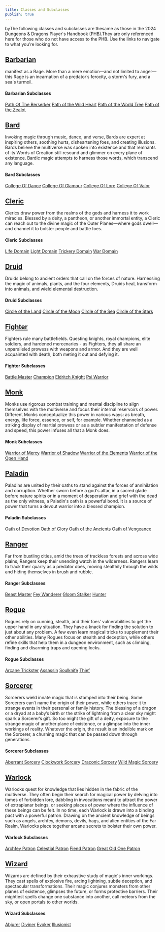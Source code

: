 ```yaml
---
title: Classes and Subclasses
publish: true
---
```

byThe following classes and subclasses are thesame as those in the 2024 Dungeons & Dragons Player's Handbook (PHB).They are only referenced here for those who do not have access to the PHB. Use the links to navigate to what you're looking for. 
## [Barbarian](http://dnd2024.wikidot.com/barbarian:main)
manifest as a Rage. More than a mere emotion—and not limited to anger—this Rage is an incarnation of a predator’s ferocity, a storm's fury, and a sea's turmoil.
#### Barbarian Subclasses
[Path Of The Berserker](http://dnd2024.wikidot.com/barbarian:path-of-the-berserker)
[Path of the Wild Heart](http://dnd2024.wikidot.com/barbarian:path-of-the-wild-heart)
[Path of the World Tree](http://dnd2024.wikidot.com/barbarian:path-of-the-world-tree)
[Path of the Zealot](http://dnd2024.wikidot.com/barbarian:path-of-the-zealot)
## [Bard](http://dnd2024.wikidot.com/bard:main)
Invoking magic through music, dance, and verse, Bards are expert at inspiring others, soothing hurts, disheartening foes, and creating illusions. Bards believe the multiverse was spoken into existence and that remnants of its Words of Creation still resound and glimmer on every plane of existence. Bardic magic attempts to harness those words, which transcend any language.
#### Bard Subclasses
[College Of Dance](http://dnd2024.wikidot.com/bard:college-of-dance)
[College Of Glamour](http://dnd2024.wikidot.com/bard:college-of-glamour)
[College Of Lore](http://dnd2024.wikidot.com/bard:college-of-lore)
[College Of Valor](http://dnd2024.wikidot.com/bard:college-of-valor)
## [Cleric](http://dnd2024.wikidot.com/cleric:main)
Clerics draw power from the realms of the gods and harness it to work miracles. Blessed by a deity, a pantheon, or another immortal entity, a Cleric can reach out to the divine magic of the Outer Planes—where gods dwell—and channel it to bolster people and battle foes.
#### Cleric Subclasses
[Life Domain](http://dnd2024.wikidot.com/cleric:life-domain)
[Light Domain](http://dnd2024.wikidot.com/cleric:light-domain)
[Trickery Domain](http://dnd2024.wikidot.com/cleric:trickery-domain)
[War Domain](http://dnd2024.wikidot.com/cleric:war-domain)
## [Druid](http://dnd2024.wikidot.com/druid:main)
Druids belong to ancient orders that call on the forces of nature. Harnessing the magic of animals, plants, and the four elements, Druids heal, transform into animals, and wield elemental destruction.
#### Druid Subclasses
[Circle of the Land](http://dnd2024.wikidot.com/druid:circle-of-the-land)
[Circle of the Moon](http://dnd2024.wikidot.com/druid:circle-of-the-moon)
[Circle of the Sea](http://dnd2024.wikidot.com/druid:circle-of-the-sea)
[Circle of the Stars](http://dnd2024.wikidot.com/druid:circle-of-the-stars)
## [Fighter](http://dnd2024.wikidot.com/fighter:main)
Fighters rule many battlefields. Questing knights, royal champions, elite soldiers, and hardened mercenaries - as Fighters, they all share an unparalleled prowess with weapons and armor. And they are well acquainted with death, both meting it out and defying it.
#### Fighter Subclasses
[Battle Master](http://dnd2024.wikidot.com/fighter:battle-master)
[Champion](http://dnd2024.wikidot.com/fighter:champion)
[Eldritch Knight](http://dnd2024.wikidot.com/fighter:eldritch-knight)
[Psi Warrior](http://dnd2024.wikidot.com/fighter:psi-warrior)
## [Monk](http://dnd2024.wikidot.com/monk:main)
Monks use rigorous combat training and mental discipline to align themselves with the multiverse and focus their internal reservoirs of power. Different Monks conceptualize this power in various ways: as breath, energy, life force, essence, or self, for example. Whether channeled as a striking display of martial prowess or as a subtler manifestation of defense and speed, this power infuses all that a Monk does.
#### Monk Subclasses
[Warrior of Mercy](http://dnd2024.wikidot.com/monk:warrior-of-mercy)
[Warrior of Shadow](http://dnd2024.wikidot.com/monk:warrior-of-shadow)
[Warrior of the Elements](http://dnd2024.wikidot.com/monk:warrior-of-the-elements)
[Warrior of the Open Hand](http://dnd2024.wikidot.com/monk:warrior-of-the-open-hand)
## [Paladin](http://dnd2024.wikidot.com/paladin:main)
Paladins are united by their oaths to stand against the forces of annihilation and corruption. Whether sworn before a god's altar, in a sacred glade before nature spirits or in a moment of desperation and grief with the dead as the only witness, a Paladin's oath is a powerful bond. It is a source of power that turns a devout warrior into a blessed champion.
#### Paladin Subclasses
[Oath of Devotion](http://dnd2024.wikidot.com/paladin:oath-of-devotion)
[Oath of Glory](http://dnd2024.wikidot.com/paladin:oath-of-glory)
[Oath of the Ancients](http://dnd2024.wikidot.com/paladin:oath-of-the-ancients)
[Oath of Vengeance](http://dnd2024.wikidot.com/paladin:oath-of-vengeance)
## [Ranger](http://dnd2024.wikidot.com/ranger:main)
Far from bustling cities, amid the trees of trackless forests and across wide plains, Rangers keep their unending watch in the wilderness. Rangers learn to track their quarry as a predator does, moving stealthily through the wilds and hiding themselves in brush and rubble.
#### Ranger Subclasses
[Beast Master](http://dnd2024.wikidot.com/ranger:beast-master)
[Fey Wanderer](http://dnd2024.wikidot.com/ranger:fey-wanderer)
[Gloom Stalker](http://dnd2024.wikidot.com/ranger:gloom-stalker)
[Hunter](http://dnd2024.wikidot.com/ranger:hunter)
## [Rogue](http://dnd2024.wikidot.com/rogue:main)
Rogues rely on cunning, stealth, and their foes' vulnerabilities to get the upper hand in any situation. They have a knack for finding the solution to just about any problem. A few even learn magical tricks to supplement their other abilities. Many Rogues focus on stealth and deception, while others refine skills that help them in a dungeon environment, such as climbing, finding and disarming traps and opening locks.
#### Rogue Subclasses
[Arcane Trickster](http://dnd2024.wikidot.com/rogue:arcane-trickster)
[Assassin](http://dnd2024.wikidot.com/rogue:assassin)
[Soulknife](http://dnd2024.wikidot.com/rogue:soulknife)
[Thief](http://dnd2024.wikidot.com/rogue:thief)
## [Sorcerer](http://dnd2024.wikidot.com/sorcerer:main)
Sorcerers wield innate magic that is stamped into their being. Some Sorcerers can’t name the origin of their power, while others trace it to strange events in their personal or family history. The blessing of a dragon or a dryad at a baby’s birth or the strike of lightning from a clear sky might spark a Sorcerer’s gift. So too might the gift of a deity, exposure to the strange magic of another plane of existence, or a glimpse into the inner workings of reality. Whatever the origin, the result is an indelible mark on the Sorcerer, a churning magic that can be passed down through generations.
#### Sorcerer Subclasses
[Aberrant Sorcery](http://dnd2024.wikidot.com/sorcerer:aberrant-sorcery)
[Clockwork Sorcery](http://dnd2024.wikidot.com/sorcerer:clockwork-sorcery)
[Draconic Sorcery](http://dnd2024.wikidot.com/sorcerer:draconic-sorcery)
[Wild Magic Sorcery](http://dnd2024.wikidot.com/sorcerer:wild-magic-sorcery)
## [Warlock](http://dnd2024.wikidot.com/warlock:main)
Warlocks quest for knowledge that lies hidden in the fabric of the multiverse. They often begin their search for magical power by delving into tomes of forbidden lore, dabbling in invocations meant to attract the power of extraplanar beings, or seeking places of power where the influence of these beings can be felt. In no time, each Warlock is drawn into a binding pact with a powerful patron. Drawing on the ancient knowledge of beings such as angels, archfey, demons, devils, hags, and alien entities of the Far Realm, Warlocks piece together arcane secrets to bolster their own power.
#### Warlock Subclasses
[Archfey Patron](http://dnd2024.wikidot.com/warlock:archfey-patron)
[Celestial Patron](http://dnd2024.wikidot.com/warlock:celestial-patron)
[Fiend Patron](http://dnd2024.wikidot.com/warlock:fiend-patron)
[Great Old One Patron](http://dnd2024.wikidot.com/warlock:great-old-one-patron)
## [Wizard](http://dnd2024.wikidot.com/wizard:main)
Wizards are defined by their exhaustive study of magic's inner workings. They cast spells of explosive fire, arcing lightning, subtle deception, and spectacular transformations. Their magic conjures monsters from other planes of existence, glimpses the future, or forms protective barriers. Their mightiest spells change one substance into another, call meteors from the sky, or open portals to other worlds.
#### Wizard Subclasses
[Abjurer](http://dnd2024.wikidot.com/wizard:abjurer)
[Diviner](http://dnd2024.wikidot.com/wizard:diviner)
[Evoker](http://dnd2024.wikidot.com/wizard:evoker)
[Illusionist](http://dnd2024.wikidot.com/wizard:illusionist)